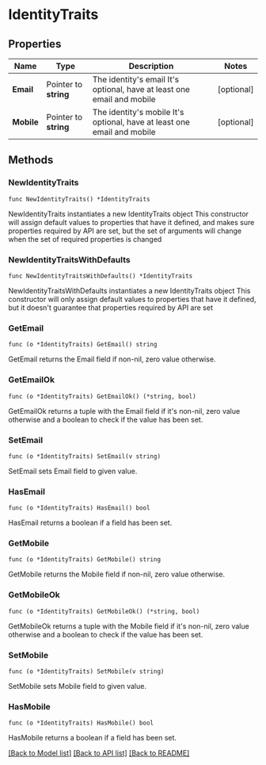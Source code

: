 # IdentityTraits

## Properties

Name | Type | Description | Notes
------------ | ------------- | ------------- | -------------
**Email** | Pointer to **string** | The identity&#39;s email  It&#39;s optional, have at least one email and mobile | [optional] 
**Mobile** | Pointer to **string** | The identity&#39;s mobile  It&#39;s optional, have at least one email and mobile | [optional] 

## Methods

### NewIdentityTraits

`func NewIdentityTraits() *IdentityTraits`

NewIdentityTraits instantiates a new IdentityTraits object
This constructor will assign default values to properties that have it defined,
and makes sure properties required by API are set, but the set of arguments
will change when the set of required properties is changed

### NewIdentityTraitsWithDefaults

`func NewIdentityTraitsWithDefaults() *IdentityTraits`

NewIdentityTraitsWithDefaults instantiates a new IdentityTraits object
This constructor will only assign default values to properties that have it defined,
but it doesn't guarantee that properties required by API are set

### GetEmail

`func (o *IdentityTraits) GetEmail() string`

GetEmail returns the Email field if non-nil, zero value otherwise.

### GetEmailOk

`func (o *IdentityTraits) GetEmailOk() (*string, bool)`

GetEmailOk returns a tuple with the Email field if it's non-nil, zero value otherwise
and a boolean to check if the value has been set.

### SetEmail

`func (o *IdentityTraits) SetEmail(v string)`

SetEmail sets Email field to given value.

### HasEmail

`func (o *IdentityTraits) HasEmail() bool`

HasEmail returns a boolean if a field has been set.

### GetMobile

`func (o *IdentityTraits) GetMobile() string`

GetMobile returns the Mobile field if non-nil, zero value otherwise.

### GetMobileOk

`func (o *IdentityTraits) GetMobileOk() (*string, bool)`

GetMobileOk returns a tuple with the Mobile field if it's non-nil, zero value otherwise
and a boolean to check if the value has been set.

### SetMobile

`func (o *IdentityTraits) SetMobile(v string)`

SetMobile sets Mobile field to given value.

### HasMobile

`func (o *IdentityTraits) HasMobile() bool`

HasMobile returns a boolean if a field has been set.


[[Back to Model list]](../README.md#documentation-for-models) [[Back to API list]](../README.md#documentation-for-api-endpoints) [[Back to README]](../README.md)


